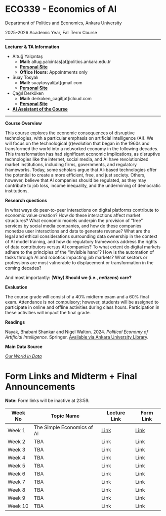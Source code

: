 # ECO339 - Economics of AI

Department of Politics and Economics, Ankara University

2025-2026 Academic Year, Fall Term Course

---
**Lecturer & TA Information**

- Altuğ Yalçıntaş
    - **Mail:** altug.yalcintas[at]politics.ankara.edu.tr
    - [**Personal Site**](https://ayalcintas.notion.site)
    - **Office Hours:** Appointments only
- Suay Tosyalı
    - **Mail:** suaytosyali[at]gmail.com
    - **[Personal Site](https://suaytli.github.io/)**
- Çağıl Derköken
    - **Mail:** derkoken_cagil[at]icloud.com
    - [**Personal Site**](https://cagilderkoken.github.io)
- [**AI Assistant of the Course**](https://chatgpt.com/g/g-YTn5Ek5iC-economics-of-ai)
---

**Course Overview**

This course explores the economic consequences of disruptive technologies, with a particular emphasis on artificial intelligence (AI). We will focus on the technological (r)evolution that began in the 1960s and transformed the world into a networked economy in the following decades. This transformation has had significant economic implications, as disruptive technologies like the internet, social media, and AI have revolutionized market institutions, including firms, governments, and regulatory frameworks. Today, some scholars argue that AI-based technologies offer the potential to create a more efficient, free, and just society. Others, however, believe that AI companies should be regulated, as they may contribute to job loss, income inequality, and the undermining of democratic institutions.

**Research questions**

In what ways do peer-to-peer interactions on digital platforms contribute to economic value creation? How do these interactions affect market structures? What economic models underpin the provision of “free” services by social media companies, and how do these companies monetize user interactions and data to generate revenue? What are the legal and ethical considerations surrounding data ownership in the context of AI model training, and how do regulatory frameworks address the rights of data contributors versus AI companies? To what extent do digital markets adhere to the principles of the “invisible hand”? How is the automation of tasks through AI and robotics impacting job markets? What sectors or professions are most vulnerable to displacement or transformation in the coming decades?

And most importantly: **(Why) Should we (i.e., _netizens_) care?**

**Evaluation**

The course grade will consist of a 40% midterm exam and a 60% final exam. Attendance is not compulsory; however, students will be assigned to participate in online and offline activities during class hours. Participation in these activities will impact the final grade.

**Readings**

Nayak, Bhabani Shankar and Nigel Walton. 2024. _Political Economy of Artificial Intelligence._ Springer. [Available via Ankara University Library](https://link.springer.com/book/10.1007/978-3-031-62308-0#about-authors).

**Main Data Source**

[_Our World in Data_](https://ourworldindata.org)

# Form Links and Midterm + Final Announcements

**Note:** Form links will be inactive at 23:59.

| Week No | Topic Name                 | Lecture Link | Form Link                                   |
| ------- | -------------------------- | ------------ | ------------------------------------------- |
| Week 1  | The Simple Economics of AI | [Link](https://docs.google.com/presentation/d/1sHIH_P1CiHOleyYlvM-C1C2w5sxnU6Tm/edit?slide=id.p46#slide=id.p46)| [Link](https://forms.gle/qQHqNKMxWetDifwV7) |
| Week 2  | TBA                        | Link         | Link                                        |
| Week 3  | TBA                        | Link         | Link                                        |
| Week 4  | TBA                        | Link         | Link                                        |
| Week 5  | TBA                        | Link         | Link                                        |
| Week 6  | TBA                        | Link         | Link                                        |
| Week 7  | TBA                        | Link         | Link                                        |
| Week 8  | TBA                        | Link         | Link                                        |
| Week 9  | TBA                        | Link         | Link                                        |
| Week 10 | TBA                        | Link         | Link                                        |

